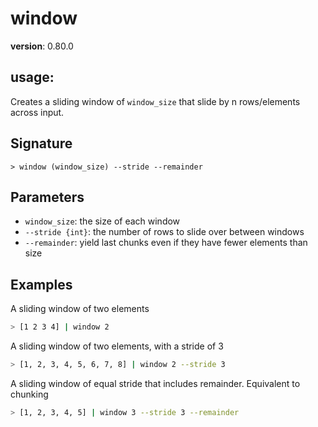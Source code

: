 # window

**version**: 0.80.0

## **usage**:

Creates a sliding window of `window_size` that slide by n rows/elements across input.

## Signature

`> window (window_size) --stride --remainder`

## Parameters

- `window_size`: the size of each window
- `--stride {int}`: the number of rows to slide over between windows
- `--remainder`: yield last chunks even if they have fewer elements than size

## Examples

A sliding window of two elements

```bash
> [1 2 3 4] | window 2
```

A sliding window of two elements, with a stride of 3

```bash
> [1, 2, 3, 4, 5, 6, 7, 8] | window 2 --stride 3
```

A sliding window of equal stride that includes remainder. Equivalent to chunking

```bash
> [1, 2, 3, 4, 5] | window 3 --stride 3 --remainder
```
